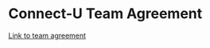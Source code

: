 # Connect-U Team Agreement

[Link to team agreement](https://docs.google.com/document/d/1Ask0CQ3mGNuU2lJktSNYyN9D6aiMC0zdl4uc6kSxie4/edit?usp=sharing)
